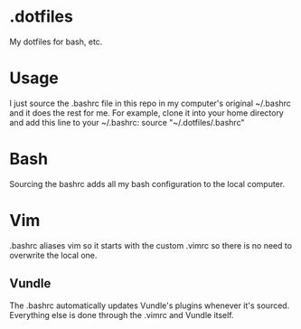 # .dotfiles
My dotfiles for bash, etc.

# Usage
I just source the .bashrc file in this repo in my computer's original ~/.bashrc and it does the rest for me. For example, clone it into your home directory and add this line to your ~/.bashrc:
    source "~/.dotfiles/.bashrc"

# Bash
Sourcing the bashrc adds all my bash configuration to the local computer.

# Vim
.bashrc aliases vim so it starts with the custom .vimrc so there is no need to overwrite the local one.

## Vundle
The .bashrc automatically updates Vundle's plugins whenever it's sourced. Everything else is done through the .vimrc and Vundle itself.
